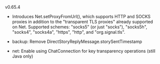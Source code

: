 v0.65.4

- Introduces Net.setProxyFromUrl(), which supports HTTP and SOCKS proxies in addition to the
  "transparent TLS proxies" already supported on Net. Supported schemes: "socks5" (or just "socks"),
  "socks5h", "socks4", "socks4a", "https", "http", and "org.signal.tls".

- backup: Remove DirectStoryReplyMessage.storySentTimestamp

- net: Enable using ChatConnection for key transparency operations (still Java only)
